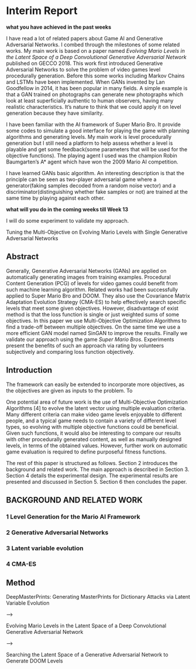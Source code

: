 # Interim Report



**what you have achieved in the past weeks**

I have read a lot of related papers about Game AI and Generative Adversarial Networks. I combed through the milestones of some related works. My main work is based on a paper named *Evolving Mario Levels in the Latent Space of a Deep Convolutional Generative Adversarial Network* published on GECCO 2018. This work first introduced Generative Adversarial Networks to solve the problem of video games level procedurally generation. Before this some works including Markov Chains and LSTMs have been implemented. When GANs invented by Lan Goodfellow in 2014, it has been popular in many fields. A simple example is that a GAN trained on photographs can generate new photographs which look at least superficially authentic to human observers, having many realistic characteristics. It’s nature to think that we could apply it on level generation because they have similarity. 

I have been familiar with the AI framework of Super Mario Bro. It provide some codes to simulate a good interface for playing the game with planning algorithms and generating levels. My main work is level procedurally generation but I still need a platform to help assess whether a level is playable and get some feedback(some parameters that will be used for the objective functions). The playing agent I used was the champion Robin Baumgarten’s A* agent which have won the 2009 Mario AI competition. 

I have learned GANs basic algorithm. An interesting description is that the principle can be seen as two-player adversarial game where a generator(faking samples decoded from a random noise vector) and a discriminator(distinguishing whether fake samples or not) are trained at the same time by playing against each other. 

**what will you do in the coming weeks till Week 13**

I will do some experiment to validate my approach. 





Tuning the Multi-Objective on Evolving Mario Levels with Single Generative Adversarial Networks



## Abstract

Generally, Generative Adversarial Networks (GANs) are applied on automatically generating images from training examples. Procedural Content Generation (PCG) of levels for video games could benefit from such machine learning algorithm. Related works had been successfully applied to Super Mario Bro and DOOM.  They also use the Covariance Matrix Adaptation Evolution Strategy (CMA-ES) to help effectively search specific levels that meet some given objectives. However, disadvantage of exist method is that the loss function is single or just weighted sums of some objectives. In this paper we use Multi-Objective Optimization Algorithms to find a trade-off between multiple objectives. On the same time we use a more efficient GAN model named SinGAN to improve the results. Finally we validate our approach using the game *Super Mario Bros*. Experiments present the benefits of such an approach via rating by volunteers subjectively and comparing loss function objectively. 

## Introduction













The framework can easily be extended to incorporate more objectives, as the objectives are given as inputs to the problem. To







One potential area of future work is the use of Multi-Objective Optimization Algorithms [4] to evolve the latent vector using multiple evaluation criteria. Many different criteria can make video game levels enjoyable to different people, and a typical game needs to contain a variety of different level types, so evolving with multiple objective functions could be beneficial. Given such functions, it would also be interesting to compare our results with other procedurally generated content, as well as manually designed levels, in terms of the obtained values. However, further work on automatic game evaluation is required to define purposeful fitness functions.



The rest of this paper is structured as follows. Section 2 introduces the background and related work. The main approach is described in Section 3. Section 4 details the experimental design. The experimental results are presented and discussed in Section 5. Section 6 then concludes the paper.

## BACKGROUND AND RELATED WORK

### 1 Level Generation for the Mario AI Framework



### 2 Generative Adversarial Networks





### 3 Latent variable evolution



### 4 CMA-ES







## Method





















DeepMasterPrints: Generating MasterPrints for Dictionary Attacks via Latent Variable Evolution

–> 

Evolving Mario Levels in the Latent Space of a Deep Convolutional Generative Adversarial Network

–> 

Searching the Latent Space of a Generative Adversarial Network to Generate DOOM Levels





